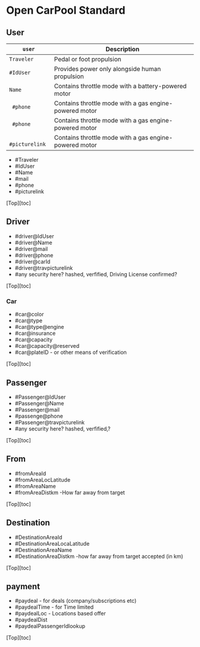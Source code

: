 # Open CarPool Standard



## User

 `user`      | Description                                            |
| ----------------- | ------------------------------------------------------ |
| `Traveler`           | Pedal or foot propulsion                               |
| `#IdUser` | Provides power only alongside human propulsion         |
| `Name`        | Contains throttle mode with a battery-powered motor    |
| ` #phone`      | Contains throttle mode with a gas engine-powered motor |
| ` #phone`      | Contains throttle mode with a gas engine-powered motor |
| ` #picturelink`      | Contains throttle mode with a gas engine-powered motor |

- #Traveler
- #IdUser
- #Name
- #mail
- #phone
- #picturelink

[Top][toc]


## Driver
- #driver@IdUser
- #driver@Name
- #driver@mail
- #driver@phone
- #driver@carId
- #driver@travpicturelink
- #any security here? hashed, verfified, Driving License confirmed? 

[Top][toc]

### Car
- #car@color
- #car@type
- #car@type@engine
- #car@insurance
- #car@capacity
- #car@capacity@reserved
- #car@plateID - or other means of verification

[Top][toc]

## Passenger
- #Passenger@IdUser
- #Passenger@Name
- #Passenger@mail
- #passenge@phone
- #Passenger@travpicturelink
- #any security here? hashed, verfified,?

[Top][toc]

## From
- #fromAreaId
- #fromAreaLocLatitude
- #fromAreaName
- #fromAreaDistkm -How far away from target

[Top][toc]

## Destination
- #DestinationAreaId
- #DestinationAreaLocaLatitude
- #DestinationAreaName
- #DestinationAreaDistkm -how far away from target accepted (in km)

[Top][toc]

## payment
- #paydeal - for deals (company/subscriptions etc)
- #paydealTime - for Time limited
- #paydealLoc - Locations based offer
- #paydealDist
- #paydealPassengerIdlookup

[Top][toc]

